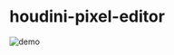 # houdini-pixel-editor

![demo](https://user-images.githubusercontent.com/5105812/41170512-920a40e0-6b1a-11e8-9b4d-002c1e4b75be.gif)
